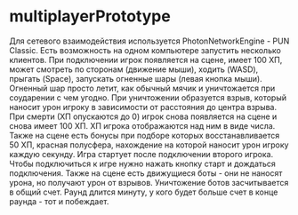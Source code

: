 # multiplayerPrototype
Для сетевого взаимодействия используется PhotonNetworkEngine - PUN Classic. Есть
возможность на одном компьютере запустить несколько клиентов.
При подключении игрок появляется на сцене, имеет 100 ХП, может смотреть по
сторонам (движение мыши), ходить (WASD), прыгать (Space), запускать огненные
шары (левая кнопка мыши).
Огненный шар просто летит, как обычный мячик и уничтожается при соударении с
чем угодно. При уничтожении образуется взрыв, который наносит урон игроку в зависимости
от расстояния до центра взрыва. При смерти (ХП опускаются до 0) игрок снова появляется
на сцене и снова имеет 100 ХП. ХП игрока отображаются над ним в виде числа.
Также на сцене есть бонусы при подборе которых восстанавливается 50 ХП,
красная полусфера, нахождение на которой наносит урон игроку каждую секунду.
Игра стартует после подключении второго игрока. Чтобы подключиться 
к игре нужно нажать кнопку старт и дождаться подключения.
Также на сцене есть движущиеся боты - они не наносят урона,
но получают урон от взрывов. Уничтожение ботов засчитывается в общий счет.
Раунд длится минуту, у кого будет больше счет в конце раунда - тот и побеждает.
